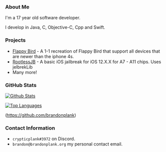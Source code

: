 ### About Me
I'm a 17 year old software developer.

I develop in Java, C, Objective-C, Cpp and Swift.

### Projects
- [Flappy Bird](https://github.com/brandonplank/flappybird/) - A 1-1 recreation of Flappy Bird that support all devices that are newer than the iphone 4s.
- [RootlessJB](https://github.com/brandonplank/rootlessJB4) - A basic iOS jailbreak for iOS 12.X.X for A7 - A11 chips. Uses jelbrekLib
- Many more!

### GitHub Stats

[![Github Stats](https://github-readme-stats.vercel.app/api?username=brandonplank&show_icons=true)](https://github.com/brandonplank)

[![Top Languages](https://github-readme-stats.vercel.app/api/top-langs/?username=brandonplank&layout=compact&langs_count=6&hide=assembly)](https://github.com/brandonplank/)

(https://github.com/brandonplank)

### Contact Information
- `crypticplank#3972` on Discord.
- `brandon@brandonplank.org` my personal contact email.
